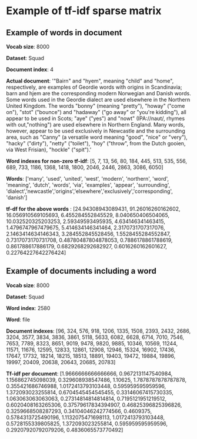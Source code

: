 # Example of tf-idf sparse matrix

## Example of words in document

**Vocab size**: 8000

**Dataset**: Squad

**Document index**: 4

**Actual document**: '"Bairn" and "hyem", meaning "child" and "home", respectively, are examples of Geordie words with origins in Scandinavia; barn and hjem are the corresponding modern Norwegian and Danish words. Some words used in the Geordie dialect are used elsewhere in the Northern United Kingdom. The words "bonny" (meaning "pretty"), "howay" ("come on"), "stot" ("bounce") and "hadaway" ("go away" or "you\'re kidding"), all appear to be used in Scots; "aye" ("yes") and "nowt" (IPA://naʊt/, rhymes with out,"nothing") are used elsewhere in Northern England. Many words, however, appear to be used exclusively in Newcastle and the surrounding area, such as "Canny" (a versatile word meaning "good", "nice" or "very"), "hacky" ("dirty"), "netty" ("toilet"), "hoy" ("throw", from the Dutch gooien, via West Frisian), "hockle" ("spit").'

**Word indexes for non-zero tf-idf**: [5, 7, 13, 56, 80, 184, 445, 513, 535, 556, 689, 733, 1186, 1368, 1418, 1800, 2046, 2446, 2863, 3086, 6050]

**Words**: ['many', 'used', 'united', 'west', 'modern', 'northern', 'word', 'meaning', 'dutch', 'words', 'via', 'examples', 'appear', 'surrounding', 'dialect','newcastle','origins','elsewhere','exclusively','corresponding', 'danish']

**tf-df for the above words** : [24.94308943089431, 91.26016260162602, 16.056910569105693, 6.455284552845529, 8.040650406504065, 10.032520325203253, 2.59349593495935, 4.634146341463415, 1.4796747967479675, 5.414634146341464, 2.3170731707317076, 2.1463414634146343, 3.284552845528456, 1.5528455284552847, 0.7317073170731708, 0.48780487804878053, 0.7886178861788619, 0.861788617886179, 0.6829268292682927, 0.6016260162601627, 0.22764227642276424]

## Example of documents including a word

**Vocab size**: 8000

**Dataset**: Squad

**Word index**: 2580

**Word**: file

**Document indexes**: [96, 324, 576, 918, 1206, 1335, 1508, 2393, 2432, 2686, 3204, 3577, 3834, 3836, 3861, 5118, 5633, 6082, 6628, 6714, 7010, 7546, 7653, 7789, 8323, 8651, 9019, 9478, 9820, 9885, 10346, 10569, 11244, 11571, 11676, 12595, 12833, 12861, 12908, 12946, 15324, 16902, 17436, 17647, 17732, 18214, 18215, 18513, 18891, 19403, 19472, 19884, 19896, 19997, 20409, 20638, 20643, 20685, 20783]

**Tf-idf per document**: [1.9666666666666666, 0.9672131147540984, 1.156862745098039, 0.329608938547486, 1.10625, 1.7878787878787878, 0.355421686746988, 1.0172413793103448, 0.595959595959596, 1.372093023255814, 0.6704545454545455, 0.33146067415730335, 1.063063063063063, 0.27314814814814814, 0.7195121951219512, 0.6020408163265306, 0.37579617834394907, 0.46825396825396826, 0.3259668508287293, 0.34104046242774566, 0.4609375, 0.5784313725490196, 1.1132075471698113, 1.0172413793103448, 0.5728155339805825, 1.372093023255814, 0.595959595959596, 0.29207920792079206, 0.4836065573770492]
